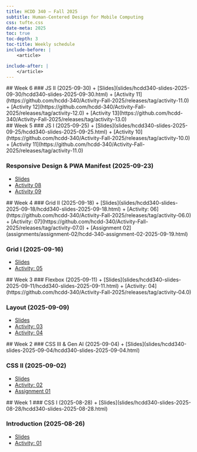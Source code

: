 ```yaml
---
title: HCDD 340 — Fall 2025
subtitle: Human-Centered Design for Mobile Computing
css: tufte.css
date-meta: 2025
toc: true
toc-depth: 3
toc-title: Weekly schedule
include-before: |
    <article>

include-after: |
    </article>
---
```


<section>
## Week 6
### JS II (2025-09-30)
+ [Slides](slides/hcdd340-slides-2025-09-30/hcdd340-slides-2025-09-30.html)
+ [Activity 11](https://github.com/hcdd-340/Activity-Fall-2025/releases/tag/activity-11.0)
+ [Activity 12](https://github.com/hcdd-340/Activity-Fall-2025/releases/tag/activity-12.0)
+ [Activity 13](https://github.com/hcdd-340/Activity-Fall-2025/releases/tag/activity-13.0)
 
</section>

<section>
## Week 5
### JS I (2025-09-25)
+ [Slides](slides/hcdd340-slides-2025-09-25/hcdd340-slides-2025-09-25.html)
+ [Activity 10](https://github.com/hcdd-340/Activity-Fall-2025/releases/tag/activity-10.0)
+ [Activity 11](https://github.com/hcdd-340/Activity-Fall-2025/releases/tag/activity-11.0)
 
### Responsive Design & PWA Manifest (2025-09-23)
+ [Slides](slides/hcdd340-slides-2025-09-23/hcdd340-slides-2025-09-23.html)
+ [Activity 08](https://github.com/hcdd-340/Activity-Fall-2025/releases/tag/activity-08.0)
+ [Activity 09](https://github.com/hcdd-340/Activity-Fall-2025/releases/tag/activity-09.0)
</section>

<section>
## Week 4
### Grid II (2025-09-18)
+ [Slides](slides/hcdd340-slides-2025-09-18/hcdd340-slides-2025-09-18.html)
+ [Activity: 06](https://github.com/hcdd-340/Activity-Fall-2025/releases/tag/activity-06.0)
+ [Activity: 07](https://github.com/hcdd-340/Activity-Fall-2025/releases/tag/activity-07.0)
+ [Assignment 02](assignments/assignment-02/hcdd-340-assignment-02-2025-09-19.html)

### Grid I (2025-09-16)
+ [Slides](slides/hcdd340-slides-2025-09-16/hcdd340-slides-2025-09-16.html)
+ [Activity: 05](https://github.com/hcdd-340/Activity-Fall-2025/releases/tag/activity-05.0)

</section>
<section>
## Week 3
### Flexbox (2025-09-11)
+ [Slides](slides/hcdd340-slides-2025-09-11/hcdd340-slides-2025-09-11.html)
+ [Activity: 04](https://github.com/hcdd-340/Activity-Fall-2025/releases/tag/activity-04.0)

### Layout (2025-09-09)
+ [Slides](slides/hcdd340-slides-2025-09-09/hcdd340-slides-2025-09-09.html)
+ [Activity: 03](https://github.com/hcdd-340/Activity-Fall-2025/releases/tag/activity-03.0)
+ [Activity: 04](https://github.com/hcdd-340/Activity-Fall-2025/releases/tag/activity-04.0)
</section>

<section>
## Week 2
### CSS III & Gen AI (2025-09-04)
+ [Slides](slides/hcdd340-slides-2025-09-04/hcdd340-slides-2025-09-04.html)

### CSS II  (2025-09-02)
+ [Slides](slides/hcdd340-slides-2025-09-02/hcdd340-slides-2025-09-02.html)
+ [Activity: 02](https://github.com/hcdd-340/Activity-Fall-2025/releases/tag/activity-02.0)
+ [Assignment 01](./assignments/assignment-01/hcdd-340-assignment-01-2025-09-02.html)
</section>

<section>
## Week 1
### CSS I (2025-08-28)
+ [Slides](slides/hcdd340-slides-2025-08-28/hcdd340-slides-2025-08-28.html)


### Introduction (2025-08-26)
+ [Slides](slides/hcdd340-slides-2025-08-26/hcdd340-slides-2025-08-26.html)
+ [Activity: 01](https://github.com/hcdd-340/Activity-Fall-2025/releases/tag/activity-01.0)

</section>
